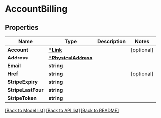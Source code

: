 # AccountBilling

## Properties
Name | Type | Description | Notes
------------ | ------------- | ------------- | -------------
**Account** | [***Link**](Link.md) |  | [optional] 
**Address** | [***PhysicalAddress**](PhysicalAddress.md) |  | 
**Email** | **string** |  | 
**Href** | **string** |  | [optional] 
**StripeExpiry** | **string** |  | 
**StripeLastFour** | **string** |  | 
**StripeToken** | **string** |  | 

[[Back to Model list]](../README.md#documentation-for-models) [[Back to API list]](../README.md#documentation-for-api-endpoints) [[Back to README]](../README.md)



